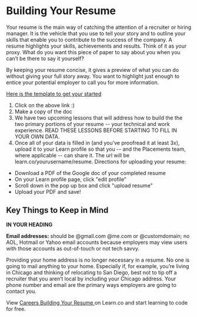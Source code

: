 # Building Your Resume

Your resume is the main way of  catching the attention of a recruiter or hiring manager.  It is the vehicle that you use to tell your story and to outline your skills that enable you to contribute to the success of the company.   A resume highlights your skills, achievements and results.  Think of it as your proxy. What do you want this piece of paper to say about you when you can’t be there to say it yourself?

By keeping your resume concise, it gives a preview of what you can do without giving your full story away. You want to highlight just enough to entice your potential employer to call you for more information. 

[Here is the template to get your started](https://docs.google.com/presentation/d/1qrBtyM3HJPZa3S4Xa4lVcCZRKjXGtABDVJFp5f9q998/edit#slide=id.p)

1. Click on the above link :)
2. Make a copy of the doc
3. We have two upcoming lessons that will address how to build the the two primary portions of your resume -- your technical and work experience. READ THESE LESSONS BEFORE STARTING TO FILL IN YOUR OWN DATA.
4. Once all of your data is filled in (and you’ve proofread it at least 3x), upload it to your Learn profile so that you -- and the Placements team, where applicable -- can share it. The url will be learn.co/yourusername/resume. Directions for uploading your resume:
  * Download a PDF of the Google doc of your completed resume
  * On your Learn profile page, click "edit profile"
  * Scroll down in the pop up box and click "upload resume"
  * Upload your PDF and save!

## Key Things to Keep in Mind

**IN YOUR HEADING**

**Email addresses:** should be @gmail.com @me.com or @customdomain; no AOL, Hotmail or Yahoo email accounts because employers may view users with those accounts as out-of-touch or not tech savvy.

Providing your home address is no longer necessary in a resume. No one is going to mail anything to your home.  Especially if, for example, you’re living in Chicago and thinking of relocating to San Diego, best not to tip off a recruiter that you aren’t local by including your Chicago address. Your phone number and email are the primary ways employers are going to contact you.

<p data-visibility='hidden'>View <a href='https://learn.co/lessons/careers-building-your-resume'>Careers Building Your Resume </a> on Learn.co and start learning to code for free.</p>
